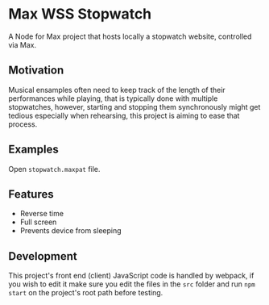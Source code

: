 # Max WSS Stopwatch
A Node for Max project that hosts locally a stopwatch website, controlled via Max.

## Motivation
Musical ensamples often need to keep track of the length of their performances while playing, that is typically done with multiple stopwatches, however, starting and stopping them synchronously might get tedious especially when rehearsing, this project is aiming to ease that process.

## Examples
Open `stopwatch.maxpat` file.

## Features
- Reverse time
- Full screen
- Prevents device from sleeping

## Development
This project's front end (client) JavaScript code is handled by webpack, if you wish to edit it make sure you edit the files in the `src` folder and run `npm start` on the project's root path before testing.